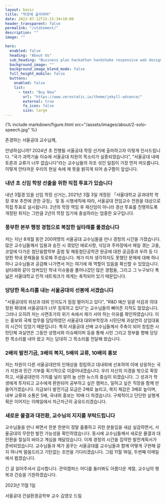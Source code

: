 ```yaml
---
layout: basic
title: "학장에 출마하며"
date: 2022-07-12T15:15:34+10:00
header_transparent: false
permalink: "/statement/"
description: ""
image: ""

hero:
  enabled: false
  heading: "About Us"
  sub_heading: "Business plan hackathon handshake responsive web design."
  background_image: ""
  background_image_blend_mode: false
  full_height_mobile: false
  buttons:
    enabled: false
    list:
      - text: "Buy Now"
        url: "https://www.zerostatic.io/theme/jekyll-advance/"
        external: true
        fa_icon: false
        size: large
---
```


{% include markdown/figure.html src="/assets/images/about/2-solo-speech.jpg" %}

존경하는 서울공대 교수님께,

안녕하십니까? 2024년 초 진행될 서울공대 학장 선거에 출마하고자 이렇게 인사드립니다. “국가 과학기술 이슈에 서울공대 차원의 목소리가 실종되었습니다”, “서울공대 내에 토론과 교류가 너무 없습니다”라는 교수님들의 자조 섞인 일침이 가장 먼저 떠오릅니다. 이렇게 안타까운 우리의 현실 속에 제 뜻을 밝히게 되어 송구함이 앞섭니다.

### 내년 초 신임 학장 선출을 위한 직접 투표가 있습니다

내년 3월경 있을 신임 학장 선거는, 2021년 3월 3일 개정된 「서울대학교 공과대학 학장 후보 추천에 관한 규정」 및 동 시행세칙에 따라, 서울공대 전임교수 전원을 대상으로 직접 투표로 실시됩니다. 2년의 학장 역임 후 재신임이 아니라 경선 투표를 진행하도록 개정된 취지는 그만큼 2년의 학장 임기에 충실하라는 엄중한 요구입니다.

### 풍부한 본부 행정 경험으로 복잡한 실타래를 풀겠습니다

저는 지난 8개월 동안 200여명의 서울공대 교수님들을 만나 경청의 시간을 가졌습니다. 많은 교수님들께서 임용과 승진 시 겪었던 애로사항, 식당과 주차장에서 매일 겪는 고충, 코앞에 다가온 첨단융합학부 출범 및 해동첨단공학관 완공에 대한 궁금증과 우려 등 다양한 학내 문제들을 토로해 주셨습니다. 제가 미처 생각하지도 못했던 문제에 대해 하나 하나 교수님들과 공감해 나가면서 저는 여기에 제 역할이 있음을 확신할 수 있었습니다. 실타래와 같이 엉켜있던 학내 이슈들을 풀어나갔던 많은 경험들, 그리고 그 누구보다 폭 넓은 서울대학교 인적 네트워크가 제게는 축적되어 있기 때문입니다.

### 당당한 목소리를 내는 서울공대의 선봉에 서겠습니다

"서울공대의 위상과 대외 인지도가 점점 떨어지고 있다", "R&D 예산 일괄 삭감과 의대 정원 확대에 서울공대가 너무 침묵하고 있다"는 교수님들의 뼈아픈 지적도 많았습니다. 그러나 오히려 저는 사면초가의 위기 속에서 제가 서야 하는 이유를 확인하였습니다. 이는 홍보와 국제 업무를 담당하였던 서울공대 대외부학장과 시민단체 과실연의 상임대표의 시간이 있었기 때문입니다. 특히 서울공대 선배 교수님들께서 주축이 되어 창립한 시민단체 과실연은 그동안 성명서와 이슈페이퍼 등을 통해 시민 그리고 정부를 향해 당당한 목소리를 내어 왔고 저는 담대히 그 목소리를 전달해 왔습니다.

### 2배의 발전기금, 3배의 복지, 5배의 교류, 10배의 홍보

저는 차원이 다른 서울공대만의 인재상을 정립하고 대내외에 선포하여 이에 상응하는 국가 지원과 민간 기부를 획기적으로 이끌어내겠습니다. 우리 자신의 지경을 밖으로 확장하고, 서울공대만의 가치를 널리 알려 늘 선한 뉴스의 중심이 되겠습니다. 그 성과가 학생에게 투자되고 교수에게 환원되어 공부하고 싶은 캠퍼스, 일하고 싶은 직장을 함께 만들어가겠습니다. 지금보다 발전기금 모금은 2배로 늘리고, 복지 체감은 3배로 높이며, 내부 교류와 소통은 5배, 국내외 홍보는 10배 더 하겠습니다. 구체적이고 단단한 실행계획은 이어지는 이메일에서 차근차근히 공유드리겠습니다.

### 새로운 물결과 대전환, 교수님의 지지를 부탁드립니다

교수님들을 만나 뵈면서 한분 한분이 정말 훌륭하고 귀한 분들임을 새삼 실감하면서, 서울공대의 무한한 발전 가능성을 확인하였습니다. 동시에 교수님들께서 새로운 물결과 대전환을 절실히 바라고 계심을 깨달았습니다. 이제 경청의 시간을 집약한 발전계획서가 준비되었습니다. 교수님들과 제가 꿈꾸는 서울공대를 교수님들과 함께 어떻게 구현해 갈지 하나씩 말씀드리고 기탄없는 조언을 기다리겠습니다. 그럼 11월 16일, 두번째 이메일에서 뵙겠습니다. 

긴 글 읽어주셔서 감사합니다. 관악캠퍼스 어디를 둘러봐도 아름다운 계절, 교수님의 행복과 건승을 기원하겠습니다.

2023년 11월 1일

서울공대 건설환경공학부 교수 김영오 드림

